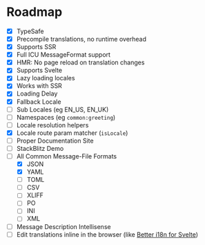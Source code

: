 # Roadmap

- [x] TypeSafe
- [x] Precompile translations, no runtime overhead
- [x] Supports SSR
- [x] Full ICU MessageFormat support
- [x] HMR: No page reload on translation changes
- [x] Supports Svelte
- [x] Lazy loading locales
- [x] Works with SSR
- [x] Loading Delay
- [x] Fallback Locale
- [ ] Sub Locales (eg EN_US, EN_UK)
- [ ] Namespaces (eg `common:greeting`)
- [ ] Locale resolution helpers
- [x] Locale route param matcher (`isLocale`)
- [ ] Proper Documentation Site
- [ ] StackBlitz Demo
- [ ] All Common Message-File Formats
  - [x] JSON
  - [x] YAML
  - [ ] TOML
  - [ ] CSV
  - [ ] XLIFF
  - [ ] PO
  - [ ] INI
  - [ ] XML
- [ ] Message Description Intellisense
- [ ] Edit translations inline in the browser (like [Better i18n for Svelte](https://github.com/versiobit/better-i18n-for-svelte))
